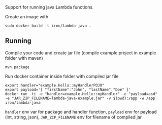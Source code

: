 Support for running java Lambda functions.


Create an image with

    sudo docker build -t iron/lambda-java .


Running
-------

Compile your code and create jar file (compile example project in example folder with maven)

    mvn package

Run docker container inside folder with compiled jar file

    export handler="example.Hello::myHandlerPOJO"
    export payload='{ "firstName":"John", "lastName":"Doe" }'
    docker run -ti -e "handler=example.Hello::myHandler" -e "payload=asd" -e "JAR_ZIP_FILENAME=lambda-java-example.jar" -v $(pwd):/app -w /app iron/lambda-java

`handler` env var for package and handler function, `payload` env for payload (int, string, json), `JAR_ZIP_FILENAME` env for filename of compiled jar
